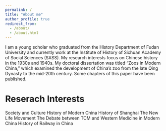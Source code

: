 ```yaml
---
permalink: /
title: "About me"
author_profile: true
redirect_from: 
  - /about/
  - /about.html
---
```


I am a young scholar who graduated from the History Department of Fudan University and currently work at the Institute of History of Sichuan Academy of Social Sciences (SASS). My research interests focus on Chinese history in the 1930s and 1940s. My doctoral dissertation was titled “Zoos in Modern China,” which examined the development of China’s zoo from the late Qing Dynasty to the mid-20th century. Some chapters of this paper have been published.

Reserach Interests
======
Society and Culture History of Modern China
History of Shanghai
The New Life Movement
The Debate between TCM and Western Medicine in Modern China
History of Railway in China


